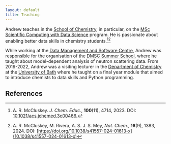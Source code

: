 ```yaml
---
layout: default
title: Teaching
---
```


Andrew teaches in the [School of Chemistry](http://www.bris.ac.uk/chemistry/), in particular, on the [MSc Scientific Computing with Data Science](https://www.bristol.ac.uk/study/postgraduate/2023/sci/msc-scientific-computing-with-data-science) program.
He is passionate about enabling better data skills in chemistry students.[^1][^2]

While working at the [Data Management and Software Centre](https://europeanspallationsource.se/data-management-software-centre), Andrew was responsible for the organisation of the [DMSC Summer School](https://indico.esss.lu.se/event/3267/), where he taught about model-dependent analysis of neutron scattering data. 
From 2019-2022, Andrew was a visiting lecturer in the [Department of Chemistry](https://www.bath.ac.uk/departments/department-of-chemistry/) at the [University of Bath](https://www.bath.ac.uk) where he taught on a final year module that aimed to introduce chemists to data skills and Python programming.

## References

[^1]: A. R. McCluskey. *J. Chem. Educ.*, **100**(11), 4714, 2023. DOI: [10.1021/acs.jchemed.3c00466](https://doi.org/10.1021/acs.jchemed.3c00466).
[^2]: A. R. McCluskey, M. Rivera, A. S. J. S. Mey, *Nat. Chem.*, **16**(9), 1383, 2024. DOI: [https://doi.org/10.1038/s41557-024-01613-x](10.1038/s41557-024-01613-x)
